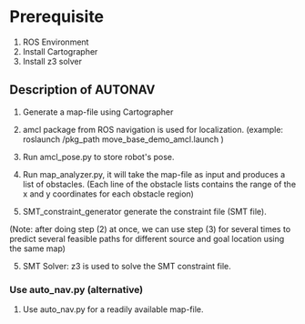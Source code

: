 # Prerequisite
1. ROS Environment
2. Install Cartographer
3. Install z3 solver 

## Description of AUTONAV

1. Generate a map-file using Cartographer

2. amcl package from ROS navigation is used for localization.
   (example: roslaunch /pkg_path move_base_demo_amcl.launch )

3. Run amcl_pose.py to store robot's pose.

3. Run map_analyzer.py, it will take the map-file as input and produces a list of obstacles.
(Each line of the obstacle lists contains the range of the x and y coordinates for each obstacle region)

4. SMT_constraint_generator generate the constraint file (SMT file).

(Note: after doing step (2) at once, we can use step (3) for several times to predict several feasible paths for different source and goal location using the same map)

5. SMT Solver: z3 is used to solve the SMT constraint file.

### Use auto_nav.py (alternative)

1. Use auto_nav.py for a readily available map-file.

